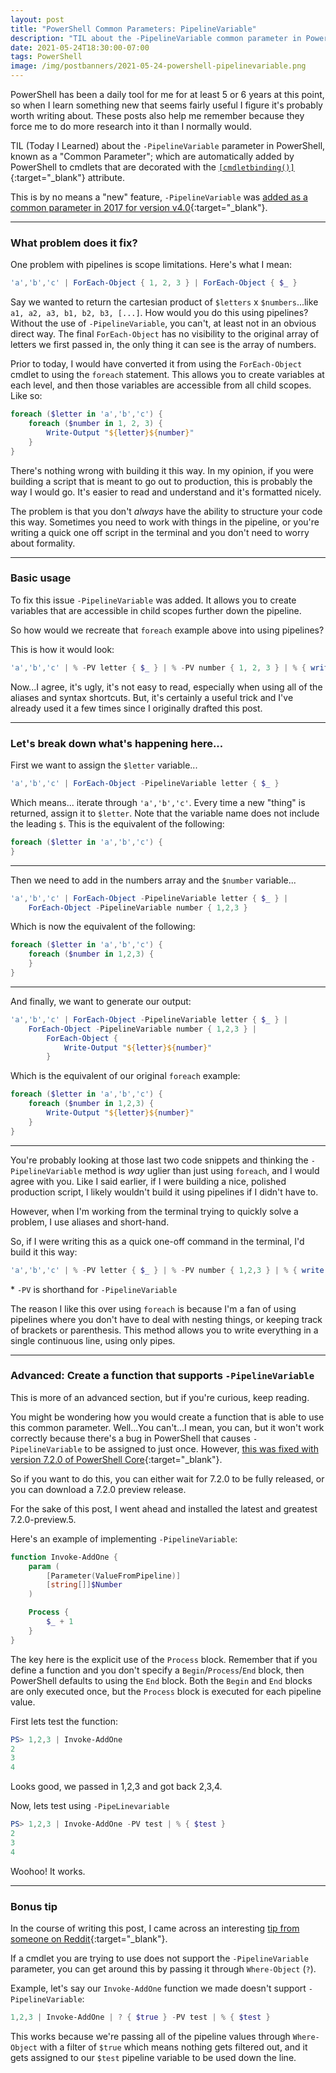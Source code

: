 ```yaml
---
layout: post
title: "PowerShell Common Parameters: PipelineVariable"
description: "TIL about the -PipelineVariable common parameter in PowerShell. All the pain I've put myself through to fix pipeline scope issues, when I could have just been using this!?"
date: 2021-05-24T18:30:00-07:00
tags: PowerShell
image: /img/postbanners/2021-05-24-powershell-pipelinevariable.png
---
```


PowerShell has been a daily tool for me for at least 5 or 6 years at this point, so when I learn something new that seems fairly useful I figure it's probably worth writing about. These posts also help me remember because they force me to do more research into it than I normally would.

TIL (Today I Learned) about the `-PipelineVariable` parameter in PowerShell, known as a "Common Parameter"; which are automatically added by PowerShell to cmdlets that are decorated with the [`[cmdletbinding()]`](https://docs.microsoft.com/en-us/powershell/module/microsoft.powershell.core/about/about_functions_cmdletbindingattribute){:target="_blank"} attribute.

This is by no means a "new" feature, `-PipelineVariable` was [added as a common parameter in 2017 for version v4.0](https://docs.microsoft.com/en-us/powershell/scripting/windows-powershell/whats-new/what-s-new-in-windows-powershell-50?view=powershell-7.1#new-features-in-windows-powershell-40#:~:text=PipelineVariable){:target="_blank"}.

----

### What problem does it fix?

One problem with pipelines is scope limitations. Here's what I mean:

```powershell
'a','b','c' | ForEach-Object { 1, 2, 3 } | ForEach-Object { $_ }
```

Say we wanted to return the cartesian product of `$letters` x `$numbers`...like `a1, a2, a3, b1, b2, b3, [...]`. How would you do this using pipelines? Without the use of `-PipelineVariable`, you can't, at least not in an obvious direct way. The final `ForEach-Object` has no visibility to the original array of letters we first passed in, the only thing it can see is the array of numbers.

Prior to today, I would have converted it from using the `ForEach-Object` cmdlet to using the `foreach` statement. This allows you to create variables at each level, and then those variables are accessible from all child scopes. Like so:

```powershell
foreach ($letter in 'a','b','c') {
    foreach ($number in 1, 2, 3) {
        Write-Output "${letter}${number}"
    }
}
```

There's nothing wrong with building it this way. In my opinion, if you were building a script that is meant to go out to production, this is probably the way I would go. It's easier to read and understand and it's formatted nicely.

The problem is that you don't _always_ have the ability to structure your code this way. Sometimes you need to work with things in the pipeline, or you're writing a quick one off script in the terminal and you don't need to worry about formality.

----

### Basic usage

To fix this issue `-PipelineVariable` was added. It allows you to create variables that are accessible in child scopes further down the pipeline.

So how would we recreate that `foreach` example above into using pipelines?

This is how it would look:

```powershell
'a','b','c' | % -PV letter { $_ } | % -PV number { 1, 2, 3 } | % { write "${letter}${number}" }
```

Now...I agree, it's ugly, it's not easy to read, especially when using all of the aliases and syntax shortcuts. But, it's certainly a useful trick and I've already used it a few times since I originally drafted this post.

----

### Let's break down what's happening here...

First we want to assign the `$letter` variable...

```powershell
'a','b','c' | ForEach-Object -PipelineVariable letter { $_ }
```

Which means... iterate through `'a','b','c'`. Every time a new "thing" is returned, assign it to `$letter`. Note that the variable name does not include the leading `$`. This is the equivalent of the following:

```powershell
foreach ($letter in 'a','b','c') {
}
```

----

Then we need to add in the numbers array and the `$number` variable...

```powershell
'a','b','c' | ForEach-Object -PipelineVariable letter { $_ } |
    ForEach-Object -PipelineVariable number { 1,2,3 }
```

Which is now the equivalent of the following:

```powershell
foreach ($letter in 'a','b','c') {
    foreach ($number in 1,2,3) {
    }
}
```

----

And finally, we want to generate our output:

```powershell
'a','b','c' | ForEach-Object -PipelineVariable letter { $_ } |
    ForEach-Object -PipelineVariable number { 1,2,3 } |
        ForEach-Object {
            Write-Output "${letter}${number}"
        }
```

Which is the equivalent of our original `foreach` example:

```powershell
foreach ($letter in 'a','b','c') {
    foreach ($number in 1,2,3) {
        Write-Output "${letter}${number}"
    }
}
```

----

You're probably looking at those last two code snippets and thinking the `-PipelineVariable` method is _way_ uglier than just using `foreach`, and I would agree with you. Like I said earlier, if I were building a nice, polished production script, I likely wouldn't build it using pipelines if I didn't have to.

However, when I'm working from the terminal trying to quickly solve a problem, I use aliases and short-hand.

So, if I were writing this as a quick one-off command in the terminal, I'd build it this way:

```powershell
'a','b','c' | % -PV letter { $_ } | % -PV number { 1,2,3 } | % { write "${letter}${number}" }
```

\* `-PV` is shorthand for `-PipelineVariable`

The reason I like this over using `foreach` is because I'm a fan of using pipelines where you don't have to deal with nesting things, or keeping track of brackets or parenthesis. This method allows you to write everything in a single continuous line, using only pipes.

----

### Advanced: Create a function that supports `-PipelineVariable`

This is more of an advanced section, but if you're curious, keep reading.

You might be wondering how you would create a function that is able to use this common parameter. Well...You can't...I mean, you can, but it won't work correctly because there's a bug in PowerShell that causes `-PipelineVariable` to be assigned to just once. However, [this was fixed with version 7.2.0 of PowerShell Core](https://github.com/PowerShell/PowerShell/pull/12766){:target="_blank"}.

So if you want to do this, you can either wait for 7.2.0 to be fully released, or you can download a 7.2.0 preview release.

For the sake of this post, I went ahead and installed the latest and greatest 7.2.0-preview.5.

Here's an example of implementing `-PipelineVariable`:

```powershell
function Invoke-AddOne {
    param (
        [Parameter(ValueFromPipeline)]
        [string[]]$Number
    )

    Process {
        $_ + 1
    }
}
```

The key here is the explicit use of the `Process` block. Remember that if you define a function and you don't specify a `Begin`/`Process`/`End` block, then PowerShell defaults to using the `End` block. Both the `Begin` and `End` blocks are only executed once, but the `Process` block is executed for each pipeline value.

First lets test the function:

```powershell
PS> 1,2,3 | Invoke-AddOne
2
3
4
```

Looks good, we passed in 1,2,3 and got back 2,3,4.

Now, lets test using `-PipeLinevariable`

```powershell
PS> 1,2,3 | Invoke-AddOne -PV test | % { $test }
2
3
4
```

Woohoo! It works.

----

### Bonus tip

In the course of writing this post, I came across an interesting [tip from someone on Reddit](https://www.reddit.com/r/PowerShell/comments/dvf4sf/pipeline_variable_is_awseome/){:target="_blank"}.

If a cmdlet you are trying to use does not support the `-PipelineVariable` parameter, you can get around this by passing it through `Where-Object` (`?`).

Example, let's say our `Invoke-AddOne` function we made doesn't support `-PipelineVariable`:

```powershell
1,2,3 | Invoke-AddOne | ? { $true } -PV test | % { $test }
```

This works because we're passing all of the pipeline values through `Where-Object` with a filter of `$true` which means nothing gets filtered out, and it gets assigned to our `$test` pipeline variable to be used down the line.
